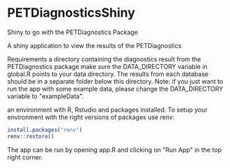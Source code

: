 


# PETDiagnosticsShiny
Shiny to go with the PETDiagnostics Package

A shiny application to view the results of the PETDiagnostics

Requirements
a directory containing the diagnostics result from the PETDiagnostics package
make sure the DATA_DIRECTORY variable in global.R points to your data directory. The results from each database should be in a separate folder below this directory. Note: if you just want to run the app with some example data, please change the DATA_DIRECTORY variable to "exampleData". 

an environment with R, Rstudio and packages installed. To setup your environment with the right versions of packages use renv:
``` r 
install.packages("renv") 
renv::restore()

```

The app can be run by opening app.R and clicking on "Run App" in the top right corner.
